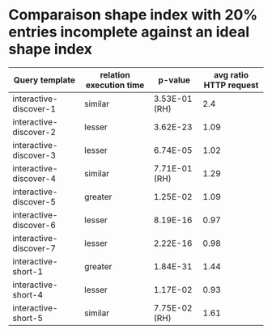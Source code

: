     
# Comparaison shape index with 20% entries incomplete against an ideal shape index
    
| Query template         | relation execution time   | p-value       |   avg ratio HTTP request |
|------------------------|---------------------------|---------------|--------------------------|
| interactive-discover-1 | similar                   | 3.53E-01 (RH) |                     2.4  |
| interactive-discover-2 | lesser                    | 3.62E-23      |                     1.09 |
| interactive-discover-3 | lesser                    | 6.74E-05      |                     1.02 |
| interactive-discover-4 | similar                   | 7.71E-01 (RH) |                     1.29 |
| interactive-discover-5 | greater                   | 1.25E-02      |                     1.09 |
| interactive-discover-6 | lesser                    | 8.19E-16      |                     0.97 |
| interactive-discover-7 | lesser                    | 2.22E-16      |                     0.98 |
| interactive-short-1    | greater                   | 1.84E-31      |                     1.44 |
| interactive-short-4    | lesser                    | 1.17E-02      |                     0.93 |
| interactive-short-5    | similar                   | 7.75E-02 (RH) |                     1.61 |
